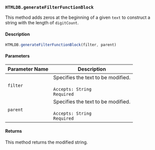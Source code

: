 ### `HTMLDB.generateFilterFunctionBlock`

This method adds zeros at the beginning of a given `text` to construct a string with the length of `digitCount`.

#### Description

```javascript
HTMLDB.generateFilterFunctionBlock(filter, parent)
```

#### Parameters

| Parameter Name             | Description                               |
| -------------------------- | ----------------------------------------- |
| `filter` | Specifies the text to be modified.<br><br>`Accepts: String`<br>`Required` |
| `parent` | Specifies the text to be modified.<br><br>`Accepts: String`<br>`Required` |

#### Returns

This method returns the modified string.
